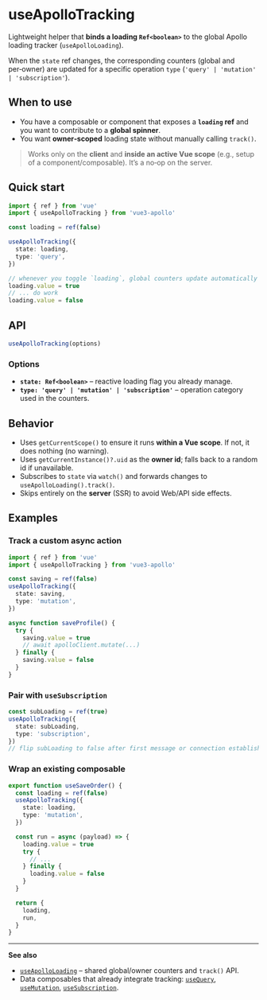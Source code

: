 

# useApolloTracking

Lightweight helper that **binds a loading `Ref<boolean>`** to the global Apollo loading tracker (`useApolloLoading`).

When the `state` ref changes, the corresponding counters (global and per‑owner) are updated for a specific operation `type` (`'query' | 'mutation' | 'subscription'`).

## When to use
- You have a composable or component that exposes a **`loading` ref** and you want to contribute to a **global spinner**.
- You want **owner‑scoped** loading state without manually calling `track()`.

> Works only on the **client** and **inside an active Vue scope** (e.g., setup of a component/composable). It’s a no‑op on the server.

## Quick start

```ts
import { ref } from 'vue'
import { useApolloTracking } from 'vue3-apollo'

const loading = ref(false)

useApolloTracking({
  state: loading,
  type: 'query',
})

// whenever you toggle `loading`, global counters update automatically
loading.value = true
// ... do work
loading.value = false
```

## API

```ts
useApolloTracking(options)
```

### Options
- **`state: Ref<boolean>`** – reactive loading flag you already manage.
- **`type: 'query' | 'mutation' | 'subscription'`** – operation category used in the counters.

## Behavior
- Uses `getCurrentScope()` to ensure it runs **within a Vue scope**. If not, it does nothing (no warning).
- Uses `getCurrentInstance()?.uid` as the **owner id**; falls back to a random id if unavailable.
- Subscribes to `state` via `watch()` and forwards changes to `useApolloLoading().track()`.
- Skips entirely on the **server** (SSR) to avoid Web/API side effects.

## Examples

### Track a custom async action
```ts
import { ref } from 'vue'
import { useApolloTracking } from 'vue3-apollo'

const saving = ref(false)
useApolloTracking({
  state: saving,
  type: 'mutation',
})

async function saveProfile() {
  try {
    saving.value = true
    // await apolloClient.mutate(...)
  } finally {
    saving.value = false
  }
}
```

### Pair with `useSubscription`
```ts
const subLoading = ref(true)
useApolloTracking({
  state: subLoading,
  type: 'subscription',
})
// flip subLoading to false after first message or connection established
```

### Wrap an existing composable
```ts
export function useSaveOrder() {
  const loading = ref(false)
  useApolloTracking({
    state: loading,
    type: 'mutation',
  })

  const run = async (payload) => {
    loading.value = true
    try {
      // ...
    } finally {
      loading.value = false
    }
  }

  return {
    loading,
    run,
  }
}
```

---

**See also**
- [`useApolloLoading`](../useApolloLoading) – shared global/owner counters and `track()` API.
- Data composables that already integrate tracking: [`useQuery`](../useQuery), [`useMutation`](../useMutation), [`useSubscription`](../useSubscription).